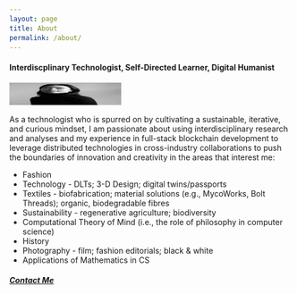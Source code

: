 ```yaml
---
layout: page
title: About
permalink: /about/
---
```


<h4>Interdiscplinary Technologist, Self-Directed Learner, Digital Humanist</h4>
<img src="/assets/images/9.jpg" alt="headshot" width="200" height="40"/>
<p>As a technologist who is spurred on by cultivating a sustainable, iterative, and curious mindset, I am passionate about using interdisciplinary research and analyses and my experience in full-stack blockchain development to leverage distributed technologies in cross-industry collaborations to push the boundaries of innovation and creativity in the areas that interest me:</p>

<ul>
    <li>Fashion</li>
    <li>Technology - DLTs; 3-D Design; digital twins/passports</li>
    <li>Textiles - biofabrication; material solutions (e.g., MycoWorks, Bolt Threads); organic, biodegradable fibres</li>
    <li>Sustainability - regenerative agriculture; biodiversity</li>
    <li>Computational Theory of Mind (i.e., the role of philosophy in computer science)</li>
    <li>History</li>
    <li>Photography - film; fashion editorials; black & white</li>
    <li>Applications of Mathematics in CS</li>
</ul>

<p></p>
<p></p>

<h5>
<a href="mailto: ipjessica9@gmail.com">Contact Me</a>
</h5>

